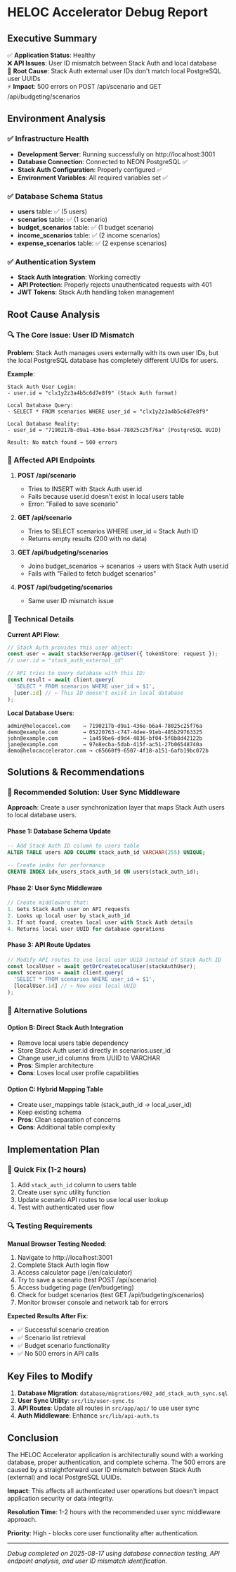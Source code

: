 # HELOC Accelerator Debug Report

## Executive Summary

✅ **Application Status**: Healthy  
❌ **API Issues**: User ID mismatch between Stack Auth and local database  
🎯 **Root Cause**: Stack Auth external user IDs don't match local PostgreSQL user UUIDs  
⚡ **Impact**: 500 errors on POST /api/scenario and GET /api/budgeting/scenarios  

## Environment Analysis

### ✅ Infrastructure Health
- **Development Server**: Running successfully on http://localhost:3001
- **Database Connection**: Connected to NEON PostgreSQL ✅
- **Stack Auth Configuration**: Properly configured ✅
- **Environment Variables**: All required variables set ✅

### ✅ Database Schema Status
- **users** table: ✅ (5 users)
- **scenarios** table: ✅ (1 scenario)  
- **budget_scenarios** table: ✅ (1 budget scenario)
- **income_scenarios** table: ✅ (2 income scenarios)
- **expense_scenarios** table: ✅ (2 expense scenarios)

### ✅ Authentication System
- **Stack Auth Integration**: Working correctly
- **API Protection**: Properly rejects unauthenticated requests with 401
- **JWT Tokens**: Stack Auth handling token management

## Root Cause Analysis

### 🔍 The Core Issue: User ID Mismatch

**Problem**: Stack Auth manages users externally with its own user IDs, but the local PostgreSQL database has completely different UUIDs for users.

**Example**:
```
Stack Auth User Login:
- user.id = "clx1y2z3a4b5c6d7e8f9" (Stack Auth format)

Local Database Query:
- SELECT * FROM scenarios WHERE user_id = "clx1y2z3a4b5c6d7e8f9"

Local Database Reality:
- user_id = "7190217b-d9a1-436e-b6a4-78025c25f76a" (PostgreSQL UUID)

Result: No match found → 500 errors
```

### 🚨 Affected API Endpoints

1. **POST /api/scenario**
   - Tries to INSERT with Stack Auth user.id
   - Fails because user.id doesn't exist in local users table
   - Error: "Failed to save scenario"

2. **GET /api/scenario**  
   - Tries to SELECT scenarios WHERE user_id = Stack Auth ID
   - Returns empty results (200 with no data)

3. **GET /api/budgeting/scenarios**
   - Joins budget_scenarios → scenarios → users with Stack Auth user.id  
   - Fails with "Failed to fetch budget scenarios"

4. **POST /api/budgeting/scenarios**
   - Same user ID mismatch issue

### 🔬 Technical Details

**Current API Flow**:
```typescript
// Stack Auth provides this user object:
const user = await stackServerApp.getUser({ tokenStore: request });
// user.id = "stack_auth_external_id"

// API tries to query database with this ID:
const result = await client.query(
  'SELECT * FROM scenarios WHERE user_id = $1',
  [user.id] // ← This ID doesn't exist in local database
);
```

**Local Database Users**:
```
admin@helocaccel.com    → 7190217b-d9a1-436e-b6a4-78025c25f76a
demo@example.com        → 05220763-c747-4dee-91eb-485b29763325
john@example.com        → 1a459be6-d9d4-4836-bf04-5f8b8d42122b
jane@example.com        → 97e8ecba-5dab-415f-ac51-27b06548740a
demo@helocaccelerator.com → c65660f9-6507-4f18-a151-6afb19bc072b
```

## Solutions & Recommendations

### 🎯 Recommended Solution: User Sync Middleware

**Approach**: Create a user synchronization layer that maps Stack Auth users to local database users.

#### Phase 1: Database Schema Update
```sql
-- Add Stack Auth ID column to users table
ALTER TABLE users ADD COLUMN stack_auth_id VARCHAR(255) UNIQUE;

-- Create index for performance
CREATE INDEX idx_users_stack_auth_id ON users(stack_auth_id);
```

#### Phase 2: User Sync Middleware
```typescript
// Create middleware that:
1. Gets Stack Auth user on API requests
2. Looks up local user by stack_auth_id
3. If not found, creates local user with Stack Auth details
4. Returns local user UUID for database operations
```

#### Phase 3: API Route Updates
```typescript
// Modify API routes to use local user UUID instead of Stack Auth ID
const localUser = await getOrCreateLocalUser(stackAuthUser);
const scenarios = await client.query(
  'SELECT * FROM scenarios WHERE user_id = $1',
  [localUser.id] // ← Now uses local UUID
);
```

### 🔧 Alternative Solutions

#### Option B: Direct Stack Auth Integration
- Remove local users table dependency
- Store Stack Auth user.id directly in scenarios.user_id
- Change user_id columns from UUID to VARCHAR
- **Pros**: Simpler architecture
- **Cons**: Loses local user profile capabilities

#### Option C: Hybrid Mapping Table  
- Create user_mappings table (stack_auth_id → local_user_id)
- Keep existing schema
- **Pros**: Clean separation of concerns
- **Cons**: Additional table complexity

## Implementation Plan

### 🚀 Quick Fix (1-2 hours)
1. Add `stack_auth_id` column to users table
2. Create user sync utility function
3. Update scenario API routes to use local user lookup
4. Test with authenticated user flow

### 🔍 Testing Requirements

**Manual Browser Testing Needed**:
1. Navigate to http://localhost:3001
2. Complete Stack Auth login flow
3. Access calculator page (/en/calculator)
4. Try to save a scenario (test POST /api/scenario)
5. Access budgeting page (/en/budgeting)  
6. Check for budget scenarios (test GET /api/budgeting/scenarios)
7. Monitor browser console and network tab for errors

**Expected Results After Fix**:
- ✅ Successful scenario creation
- ✅ Scenario list retrieval
- ✅ Budget scenario functionality
- ✅ No 500 errors in API calls

## Key Files to Modify

1. **Database Migration**: `database/migrations/002_add_stack_auth_sync.sql`
2. **User Sync Utility**: `src/lib/user-sync.ts`  
3. **API Routes**: Update all routes in `src/app/api/` to use user sync
4. **Auth Middleware**: Enhance `src/lib/api-auth.ts`

## Conclusion

The HELOC Accelerator application is architecturally sound with a working database, proper authentication, and complete schema. The 500 errors are caused by a straightforward user ID mismatch between Stack Auth (external) and local PostgreSQL UUIDs.

**Impact**: This affects all authenticated user operations but doesn't impact application security or data integrity.

**Resolution Time**: 1-2 hours with the recommended user sync middleware approach.

**Priority**: High - blocks core user functionality after authentication.

---

*Debug completed on 2025-08-17 using database connection testing, API endpoint analysis, and user ID mismatch identification.*